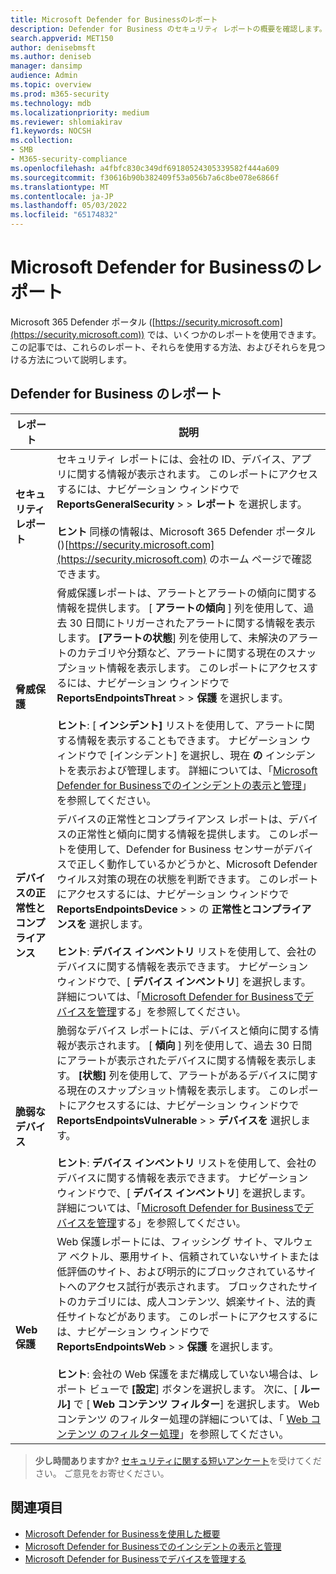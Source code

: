 ```yaml
---
title: Microsoft Defender for Businessのレポート
description: Defender for Business のセキュリティ レポートの概要を確認します。 レポートには、検出された脅威、アラート、脆弱性、デバイスの状態が表示されます。
search.appverid: MET150
author: denisebmsft
ms.author: deniseb
manager: dansimp
audience: Admin
ms.topic: overview
ms.prod: m365-security
ms.technology: mdb
ms.localizationpriority: medium
ms.reviewer: shlomiakirav
f1.keywords: NOCSH
ms.collection:
- SMB
- M365-security-compliance
ms.openlocfilehash: a4fbfc830c349df69180524305339582f444a609
ms.sourcegitcommit: f30616b90b382409f53a056b7a6c8be078e6866f
ms.translationtype: MT
ms.contentlocale: ja-JP
ms.lasthandoff: 05/03/2022
ms.locfileid: "65174832"
---
```

# <a name="reports-in-microsoft-defender-for-business"></a>Microsoft Defender for Businessのレポート

Microsoft 365 Defender ポータル ([https://security.microsoft.com](https://security.microsoft.com)) では、いくつかのレポートを使用できます。 この記事では、これらのレポート、それらを使用する方法、およびそれらを見つける方法について説明します。

## <a name="reports-in-defender-for-business"></a>Defender for Business のレポート

|レポート  |説明  |
|---------|---------|
| **セキュリティ レポート**  | セキュリティ レポートには、会社の ID、デバイス、アプリに関する情報が表示されます。 このレポートにアクセスするには、ナビゲーション ウィンドウで **ReportsGeneralSecurity** >  >  **レポート** を選択します。 <br/><br/>**ヒント** 同様の情報は、Microsoft 365 Defender ポータル ()[https://security.microsoft.com](https://security.microsoft.com) のホーム ページで確認できます。 |
| **脅威保護**  | 脅威保護レポートは、アラートとアラートの傾向に関する情報を提供します。 [ **アラートの傾向** ] 列を使用して、過去 30 日間にトリガーされたアラートに関する情報を表示します。 **[アラートの状態**] 列を使用して、未解決のアラートのカテゴリや分類など、アラートに関する現在のスナップショット情報を表示します。 このレポートにアクセスするには、ナビゲーション ウィンドウで **ReportsEndpointsThreat** >  >  **保護** を選択します。 <br/><br/>**ヒント**: [ **インシデント]** リストを使用して、アラートに関する情報を表示することもできます。 ナビゲーション ウィンドウで [インシデント] を選択し、現在 **の** インシデントを表示および管理します。 詳細については、「[Microsoft Defender for Businessでのインシデントの表示と管理](mdb-view-manage-incidents.md)」を参照してください。 |
| **デバイスの正常性とコンプライアンス** | デバイスの正常性とコンプライアンス レポートは、デバイスの正常性と傾向に関する情報を提供します。 このレポートを使用して、Defender for Business センサーがデバイスで正しく動作しているかどうかと、Microsoft Defender ウイルス対策の現在の状態を判断できます。 このレポートにアクセスするには、ナビゲーション ウィンドウで **ReportsEndpointsDevice** >  >  の **正常性とコンプライアンスを** 選択します。 <br/><br/>**ヒント**: **デバイス インベントリ** リストを使用して、会社のデバイスに関する情報を表示できます。 ナビゲーション ウィンドウで、[ **デバイス インベントリ**] を選択します。 詳細については、「[Microsoft Defender for Businessでデバイスを管理](mdb-manage-devices.md)する」を参照してください。 |
| **脆弱なデバイス** | 脆弱なデバイス レポートには、デバイスと傾向に関する情報が表示されます。 [ **傾向** ] 列を使用して、過去 30 日間にアラートが表示されたデバイスに関する情報を表示します。 **[状態]** 列を使用して、アラートがあるデバイスに関する現在のスナップショット情報を表示します。 このレポートにアクセスするには、ナビゲーション ウィンドウで **ReportsEndpointsVulnerable** >  >  **デバイスを** 選択します。<br/><br/>**ヒント**: **デバイス インベントリ** リストを使用して、会社のデバイスに関する情報を表示できます。 ナビゲーション ウィンドウで、[ **デバイス インベントリ**] を選択します。 詳細については、「[Microsoft Defender for Businessでデバイスを管理](mdb-manage-devices.md)する」を参照してください。 |
| **Web 保護** | Web 保護レポートには、フィッシング サイト、マルウェア ベクトル、悪用サイト、信頼されていないサイトまたは低評価のサイト、および明示的にブロックされているサイトへのアクセス試行が表示されます。 ブロックされたサイトのカテゴリには、成人コンテンツ、娯楽サイト、法的責任サイトなどがあります。 このレポートにアクセスするには、ナビゲーション ウィンドウで **ReportsEndpointsWeb** >  >  **保護** を選択します。<br/><br/>**ヒント**: 会社の Web 保護をまだ構成していない場合は、レポート ビューで **[設定**] ボタンを選択します。 次に、[ **ルール]** で [ **Web コンテンツ フィルター**] を選択します。 Web コンテンツ のフィルター処理の詳細については、「 [Web コンテンツ のフィルター処理](../defender-endpoint/web-content-filtering.md)」を参照してください。 |

>
> **少し時間ありますか?**
> <a href="https://microsoft.qualtrics.com/jfe/form/SV_0JPjTPHGEWTQr4y" target="_blank">セキュリティに関する短いアンケート</a>を受けてください。 ご意見をお寄せください。
>

## <a name="see-also"></a>関連項目

- [Microsoft Defender for Businessを使用した概要](mdb-get-started.md)
- [Microsoft Defender for Businessでのインシデントの表示と管理](mdb-view-manage-incidents.md)
- [Microsoft Defender for Businessでデバイスを管理する](mdb-manage-devices.md)

